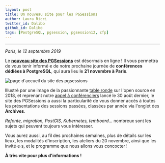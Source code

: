 ```yaml
---
layout: post
title: Un nouveau site pour les PGSessions
author: Laura Ricci
twitter_id: Dalibo
github_id: Dalibo
tags: [PostgreSQL, pgsession, pgsession12, cfp]
---
```


---
*Paris, le 12 septembre 2019*

Le **[nouveau site des PGSessions](https://dali.bo/2019_site_pgsessions)** est désormais en ligne ! Il vous permettra de vous tenir informé⋅e de notre prochaine journée de **conférences dédiées à PostgreSQL**, qui aura lieu le **21 novembre à Paris**.

<!--MORE-->

![page d'accueil du site des pgsessions](https://raw.githubusercontent.com/dalibo/blog/gh-pages/img/capture_site_pgsessions.jpg)


Illustré par une image de la passionnante [table ronde](https://dali.bo/pgsession10_table_ronde) sur l'open source en 2018, et reprenant notre [appel à conférenciers](https://dali.bo/cfp_pgsession12) lancé le 30 août dernier, le site des PGSessions a aussi la particularité de vous donner accès à toutes les présentations des sessions passées, classées par année via l'onglet des **Archives**.

*Refonte, migration, PostGIS, Kubernetes, temboard*... nombreux sont les sujets qui peuvent toujours vous intéresser.

Vous aurez aussi, au fil des prochaines semaines, plus de détails sur les lieux, les modalités d'inscription, les ateliers du 20 novembre, ainsi que les invité⋅e⋅s, et le programme que nous allons vous concocter !


**À très vite pour plus d'informations !**

 





